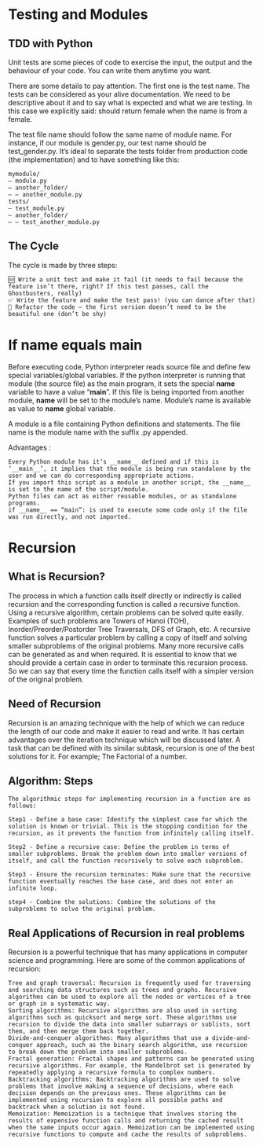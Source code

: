 # Testing and Modules

## TDD with Python

Unit tests are some pieces of code to exercise the input, the output and the behaviour of your code. You can write them anytime you want.

There are some details to pay attention. The first one is the test name. The tests can be considered as your alive documentation. We need to be descriptive about it and to say what is expected and what we are testing. In this case we explicitly said: should return female when the name is from a female.

The test file name should follow the same name of module name. For instance, if our module is gender.py, our test name should be test_gender.py. It’s ideal to separate the tests folder from production code (the implementation) and to have something like this:

    mymodule/
    — module.py
    — another_folder/
    — — another_module.py
    tests/
    — test_module.py
    — another_folder/
    — — test_another_module.py

## The Cycle

The cycle is made by three steps:

    🆘 Write a unit test and make it fail (it needs to fail because the feature isn’t there, right? If this test passes, call the Ghostbusters, really)
    ✅ Write the feature and make the test pass! (you can dance after that)
    🔵 Refactor the code — the first version doesn’t need to be the beautiful one (don’t be shy)

# If name equals main

Before executing code, Python interpreter reads source file and define few special variables/global variables. 
If the python interpreter is running that module (the source file) as the main program, it sets the special __name__ variable to have a value “__main__”. If this file is being imported from another module, __name__ will be set to the module’s name. Module’s name is available as value to __name__ global variable. 

A module is a file containing Python definitions and statements. The file name is the module name with the suffix .py appended.

Advantages : 

    Every Python module has it’s __name__ defined and if this is ‘__main__’, it implies that the module is being run standalone by the user and we can do corresponding appropriate actions.
    If you import this script as a module in another script, the __name__ is set to the name of the script/module.
    Python files can act as either reusable modules, or as standalone programs.
    if __name__ == “main”: is used to execute some code only if the file was run directly, and not imported.

# Recursion

## What is Recursion?

The process in which a function calls itself directly or indirectly is called recursion and the corresponding function is called a recursive function. Using a recursive algorithm, certain problems can be solved quite easily. Examples of such problems are Towers of Hanoi (TOH), Inorder/Preorder/Postorder Tree Traversals, DFS of Graph, etc. A recursive function solves a particular problem by calling a copy of itself and solving smaller subproblems of the original problems. Many more recursive calls can be generated as and when required. It is essential to know that we should provide a certain case in order to terminate this recursion process. So we can say that every time the function calls itself with a simpler version of the original problem.

## Need of Recursion

Recursion is an amazing technique with the help of which we can reduce the length of our code and make it easier to read and write. It has certain advantages over the iteration technique which will be discussed later. A task that can be defined with its similar subtask, recursion is one of the best solutions for it. For example; The Factorial of a number.

## Algorithm: Steps

    The algorithmic steps for implementing recursion in a function are as follows:

    Step1 - Define a base case: Identify the simplest case for which the solution is known or trivial. This is the stopping condition for the recursion, as it prevents the function from infinitely calling itself.

    Step2 - Define a recursive case: Define the problem in terms of smaller subproblems. Break the problem down into smaller versions of itself, and call the function recursively to solve each subproblem.

    Step3 - Ensure the recursion terminates: Make sure that the recursive function eventually reaches the base case, and does not enter an infinite loop.

    step4 - Combine the solutions: Combine the solutions of the subproblems to solve the original problem.

## Real Applications of Recursion in real problems

Recursion is a powerful technique that has many applications in computer science and programming. Here are some of the common applications of recursion:

    Tree and graph traversal: Recursion is frequently used for traversing and searching data structures such as trees and graphs. Recursive algorithms can be used to explore all the nodes or vertices of a tree or graph in a systematic way.
    Sorting algorithms: Recursive algorithms are also used in sorting algorithms such as quicksort and merge sort. These algorithms use recursion to divide the data into smaller subarrays or sublists, sort them, and then merge them back together.
    Divide-and-conquer algorithms: Many algorithms that use a divide-and-conquer approach, such as the binary search algorithm, use recursion to break down the problem into smaller subproblems.
    Fractal generation: Fractal shapes and patterns can be generated using recursive algorithms. For example, the Mandelbrot set is generated by repeatedly applying a recursive formula to complex numbers.
    Backtracking algorithms: Backtracking algorithms are used to solve problems that involve making a sequence of decisions, where each decision depends on the previous ones. These algorithms can be implemented using recursion to explore all possible paths and backtrack when a solution is not found.
    Memoization: Memoization is a technique that involves storing the results of expensive function calls and returning the cached result when the same inputs occur again. Memoization can be implemented using recursive functions to compute and cache the results of subproblems.